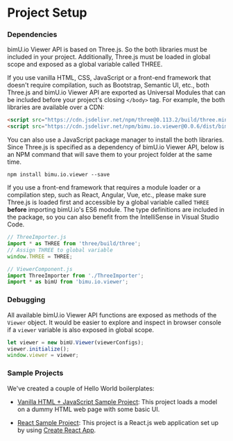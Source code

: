 # Project Setup

### Dependencies
bimU.io Viewer API is based on Three.js. So the both libraries must be included in your project. Additionally, Three.js must be loaded in global scope and exposed as a global variable called THREE.

If you use vanilla HTML, CSS, JavaScript or a front-end framework that doesn't require compilation, such as Bootstrap, Semantic UI, etc., both Three.js and bimU.io Viewer API are exported as Universal Modules that can be included before your project's closing ```</body>``` tag. For example, the both libraries are available over a CDN:

``` html
<script src="https://cdn.jsdelivr.net/npm/three@0.113.2/build/three.min.js" crossorigin="anonymous"></script>
<script src="https://cdn.jsdelivr.net/npm/bimu.io.viewer@0.0.6/dist/bimU.io.Viewer.umd.js" crossorigin="anonymous"></script>
```

You can also use a JavaScript package manager to install the both libraries. Since Three.js is specified as a dependency of bimU.io Viewer API, below is an NPM command that will save them to your project folder at the same time.

```
npm install bimu.io.viewer --save
```

If you use a front-end framework that requires a module loader or a compilation step, such as React, Angular, Vue, etc., please make sure Three.js is loaded first and accessible by a global variable called ```THREE``` **before** importing bimU.io's ES6 module. The type definitions are included in the package, so you can also benefit from the IntelliSense in Visual Studio Code.

``` javascript
// ThreeImporter.js
import * as THREE from 'three/build/three';
// Assign THREE to global variable
window.THREE = THREE;
```

``` javascript
// ViewerComponent.js
import ThreeImporter from './ThreeImporter';
import * as bimU from 'bimu.io.viewer';
```

### Debugging
All available bimU.io Viewer API functions are exposed as methods of the ```Viewer``` object. It would be easier to explore and inspect in browser console if a ```viewer``` variable is also exposed in global scope.

``` javascript
let viewer = new bimU.Viewer(viewerConfigs);
viewer.initialize();
window.viewer = viewer;
```

### Sample Projects
We've created a couple of Hello World boilerplates:

- [Vanilla HTML + JavaScript Sample Project](https://github.com/bimU-io/VanillaSample): This project loads a model on a dummy HTML web page with some basic UI.

- [React Sample Project](https://github.com/bimU-io/ReactSample): This project is a React.js web application set up by using [Create React App](https://create-react-app.dev/).